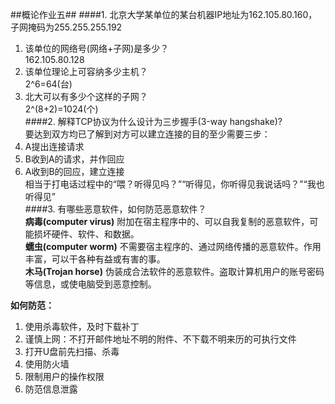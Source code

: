##概论作业五##
####1. 北京大学某单位的某台机器IP地址为162.105.80.160， 子网掩码为255.255.255.192  
1. 该单位的网络号(网络+子网)是多少？  
162.105.80.128  
2. 该单位理论上可容纳多少主机？  
2^6=64(台)  
3. 北大可以有多少个这样的子网？  
2^(8+2)=1024(个)  
####2. 解释TCP协议为什么设计为三步握手(3-way hangshake)?  
要达到双方均已了解到对方可以建立连接的目的至少需要三步：  
1. A提出连接请求  
2. B收到A的请求，并作回应  
3. A收到B的回应，建立连接  
相当于打电话过程中的“喂？听得见吗？”“听得见，你听得见我说话吗？”“我也听得见”  
####3. 有哪些恶意软件，如何防范恶意软件？  
**病毒(computer virus)** 附加在宿主程序中的、可以自我复制的恶意软件，可能损坏硬件、软件、和数据。  
**蠕虫(computer worm)** 不需要宿主程序的、通过网络传播的恶意软件。作用丰富，可以干各种有益或有害的事。  
**木马(Trojan horse)** 伪装成合法软件的恶意软件。盗取计算机用户的账号密码等信息，或使电脑受到恶意控制。  
  
**如何防范：**  
1. 使用杀毒软件，及时下载补丁  
2. 谨慎上网：不打开邮件地址不明的附件、不下载不明来历的可执行文件  
3. 打开U盘前先扫描、杀毒  
4. 使用防火墙  
5. 限制用户的操作权限  
6. 防范信息泄露